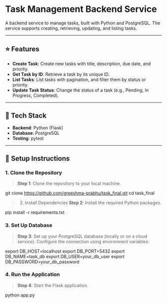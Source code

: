 # Task Management Backend Service

A backend service to manage tasks, built with Python and PostgreSQL. The service supports creating, retrieving, updating, and listing tasks.

---

## :star: Features

- **Create Task**: Create new tasks with title, description, due date, and priority.
- **Get Task by ID**: Retrieve a task by its unique ID.
- **List Tasks**: List tasks with pagination, and filter them by status or priority.
- **Update Task Status**: Change the status of a task (e.g., Pending, In Progress, Completed).

---

## :wrench: Tech Stack

- **Backend**: Python (Flask)
- **Database**: PostgreSQL
- **Testing**: pytest

---
## :memo: Setup Instructions

### 1. Clone the Repository

> **Step 1**: Clone the repository to your local machine.


git clone https://github.com/greeshma-prabhu/task_final.git
cd task_final

> 2. Install Dependencies
**Step 2**: Install the required Python packages.



pip install -r requirements.txt

### 3. Set Up Database

> **Step 3**: Set up your PostgreSQL database (locally or on a cloud service). Configure the connection using environment variables:


export DB_HOST=localhost
export DB_PORT=5432
export DB_NAME=task_db
export DB_USER=your_db_user
export DB_PASSWORD=your_db_password

### 4. Run the Application

> **Step 4**: Start the Flask application.


python app.py
